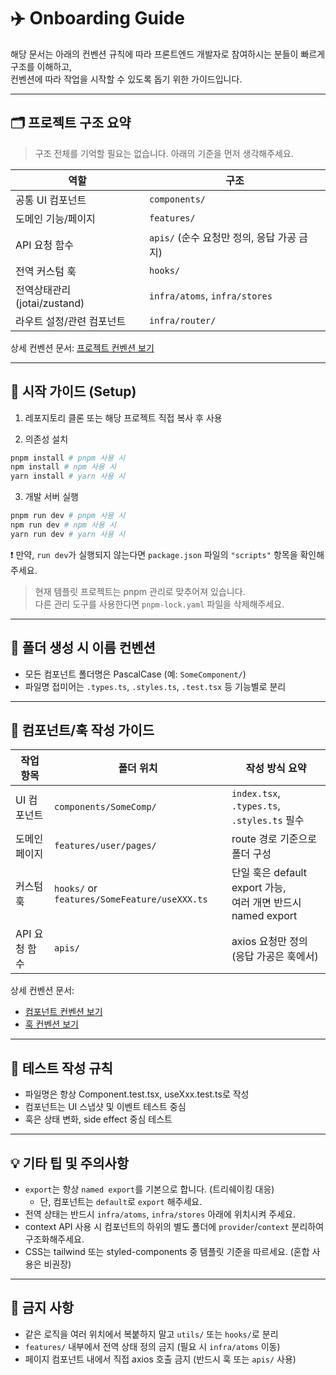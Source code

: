 # ✈️ Onboarding Guide

해당 문서는 아래의 컨벤션 규칙에 따라 프론트엔드 개발자로 참여하시는 분들이 빠르게 구조를 이해하고,  
컨벤션에 따라 작업을 시작할 수 있도록 돕기 위한 가이드입니다.

---

## 🗂️ 프로젝트 구조 요약

> 구조 전체를 기억할 필요는 없습니다. 아래의 기준을 먼저 생각해주세요.

| 역할                    | 구조                            |
|-----------------------|-------------------------------| 
| 공통 UI 컴포넌트            | `components/`                 |
| 도메인 기능/페이지            | `features/`                   |
| API 요청 함수             | `apis/` (순수 요청만 정의, 응답 가공 금지) |
| 전역 커스텀 훅              | `hooks/`                      
| 전역상태관리(jotai/zustand) | `infra/atoms`, `infra/stores` 
| 라우트 설정/관련 컴포넌트        | `infra/router/`               |

상세 컨벤션 문서: [프로젝트 컨벤션 보기](convention.directory.md)

---

## 🚀 시작 가이드 (Setup)

1. 레포지토리 클론 또는 해당 프로젝트 직접 복사 후 사용

2. 의존성 설치

```bash
pnpm install # pnpm 사용 시
npm install # npm 사용 시
yarn install # yarn 사용 시
```

3. 개발 서버 실행

```bash
pnpm run dev # pnpm 사용 시
npm run dev # npm 사용 시
yarn run dev # yarn 사용 시
```

❗ 만약, `run dev`가 실행되지 않는다면 `package.json` 파일의 `"scripts"` 항목을 확인해주세요.

> 현재 템플릿 프로젝트는 pnpm 관리로 맞추어져 있습니다.  
> 다른 관리 도구를 사용한다면 `pnpm-lock.yaml` 파일을 삭제해주세요.

---

## 🧩 폴더 생성 시 이름 컨벤션

- 모든 컴포넌트 폴더명은 PascalCase (예: `SomeComponent/`)
- 파일명 접미어는 `.types.ts`, `.styles.ts`, `.test.tsx` 등 기능별로 분리

---

## 🦮 컴포넌트/훅 작성 가이드

| 작업 항목     | 폴더 위치                                        | 작성 방식 요약                                               |
|-----------|----------------------------------------------|--------------------------------------------------------|
| UI 컴포넌트   | `components/SomeComp/`                       | `index.tsx`, `.types.ts`, `.styles.ts` 필수              |
| 도메인 페이지   | `features/user/pages/`                       | route 경로 기준으로 폴더 구성                                    |
| 커스텀 훅     | `hooks/` or `features/SomeFeature/useXXX.ts` | 단일 훅은 default export 가능,  <br/> 여러 개면 반드시 named export |
| API 요청 함수 | `apis/`                                      | axios 요청만 정의 (응답 가공은 훅에서)                              |

상세 컨벤션 문서:

- [컴포넌트 컨벤션 보기](convention.component.md)
- [훅 컨벤션 보기](convention.hook.md)

---

## 🧪 테스트 작성 규칙

- 파일명은 항상 Component.test.tsx, useXxx.test.ts로 작성
- 컴포넌트는 UI 스냅샷 및 이벤트 테스트 중심
- 훅은 상태 변화, side effect 중심 테스트

---

## 💡 기타 팁 및 주의사항

- `export`는 항상 `named export`를 기본으로 합니다. (트리쉐이킹 대응)
    - 단, 컴포넌트는 `default`로 `export` 해주세요.
- 전역 상태는 반드시 `infra/atoms`, `infra/stores` 아래에 위치시켜 주세요.
- context API 사용 시 컴포넌트의 하위의 별도 폴더에 `provider`/`context` 분리하여 구조화해주세요.
- CSS는 tailwind 또는 styled-components 중 템플릿 기준을 따르세요. (혼합 사용은 비권장)

---

## 🚫 금지 사항

- 같은 로직을 여러 위치에서 복붙하지 말고 `utils/` 또는 `hooks/`로 분리
- `features/` 내부에서 전역 상태 정의 금지 (필요 시 `infra/atoms` 이동)
- 페이지 컴포넌트 내에서 직접 axios 호출 금지 (반드시 훅 또는 `apis/` 사용)